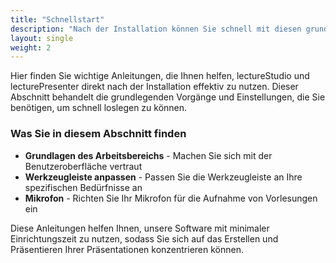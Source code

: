 ```yaml
---
title: "Schnellstart"
description: "Nach der Installation können Sie schnell mit diesen grundlegenden Vorgängen beginnen."
layout: single
weight: 2
---
```


Hier finden Sie wichtige Anleitungen, die Ihnen helfen, lectureStudio und lecturePresenter direkt nach der Installation effektiv zu nutzen. Dieser Abschnitt behandelt die grundlegenden Vorgänge und Einstellungen, die Sie benötigen, um schnell loslegen zu können.

### Was Sie in diesem Abschnitt finden

- **Grundlagen des Arbeitsbereichs** - Machen Sie sich mit der Benutzeroberfläche vertraut
- **Werkzeugleiste anpassen** - Passen Sie die Werkzeugleiste an Ihre spezifischen Bedürfnisse an
- **Mikrofon** - Richten Sie Ihr Mikrofon für die Aufnahme von Vorlesungen ein

Diese Anleitungen helfen Ihnen, unsere Software mit minimaler Einrichtungszeit zu nutzen, sodass Sie sich auf das Erstellen und Präsentieren Ihrer Präsentationen konzentrieren können.
